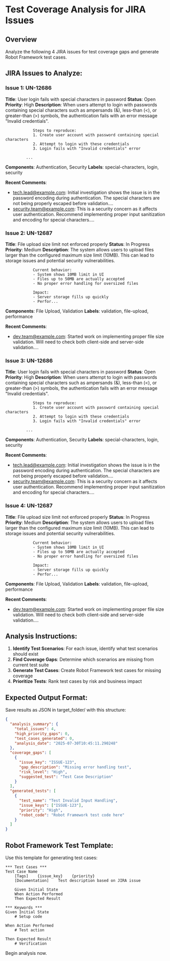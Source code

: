 # Test Coverage Analysis for JIRA Issues

## Overview
Analyze the following 4 JIRA issues for test coverage gaps and generate Robot Framework test cases.

## JIRA Issues to Analyze:


### Issue 1: UN-12686
**Title**: User login fails with special characters in password
**Status**: Open
**Priority**: High
**Description**: When users attempt to login with passwords containing special characters such as ampersands (&), less-than (<), or greater-than (>) symbols, the authentication fails with an error message "Invalid credentials".
                
                Steps to reproduce:
                1. Create user account with password containing special characters
                2. Attempt to login with these credentials
                3. Login fails with "Invalid credentials" error
                
             ...

**Components**: Authentication, Security
**Labels**: special-characters, login, security

**Recent Comments**:
- tech.lead@example.com: Initial investigation shows the issue is in the password encoding during authentication. The special characters are not being properly escaped before validation....
- security.team@example.com: This is a security concern as it affects user authentication. Recommend implementing proper input sanitization and encoding for special characters....


### Issue 2: UN-12687
**Title**: File upload size limit not enforced properly
**Status**: In Progress
**Priority**: Medium
**Description**: The system allows users to upload files larger than the configured maximum size limit (10MB). This can lead to storage issues and potential security vulnerabilities.
                
                Current behavior:
                - System shows 10MB limit in UI
                - Files up to 50MB are actually accepted
                - No proper error handling for oversized files
                
                Impact:
                - Server storage fills up quickly
                - Perfor...

**Components**: File Upload, Validation
**Labels**: validation, file-upload, performance

**Recent Comments**:
- dev.team@example.com: Started work on implementing proper file size validation. Will need to check both client-side and server-side validation....


### Issue 3: UN-12686
**Title**: User login fails with special characters in password
**Status**: Open
**Priority**: High
**Description**: When users attempt to login with passwords containing special characters such as ampersands (&), less-than (<), or greater-than (>) symbols, the authentication fails with an error message "Invalid credentials".
                
                Steps to reproduce:
                1. Create user account with password containing special characters
                2. Attempt to login with these credentials
                3. Login fails with "Invalid credentials" error
                
             ...

**Components**: Authentication, Security
**Labels**: special-characters, login, security

**Recent Comments**:
- tech.lead@example.com: Initial investigation shows the issue is in the password encoding during authentication. The special characters are not being properly escaped before validation....
- security.team@example.com: This is a security concern as it affects user authentication. Recommend implementing proper input sanitization and encoding for special characters....


### Issue 4: UN-12687
**Title**: File upload size limit not enforced properly
**Status**: In Progress
**Priority**: Medium
**Description**: The system allows users to upload files larger than the configured maximum size limit (10MB). This can lead to storage issues and potential security vulnerabilities.
                
                Current behavior:
                - System shows 10MB limit in UI
                - Files up to 50MB are actually accepted
                - No proper error handling for oversized files
                
                Impact:
                - Server storage fills up quickly
                - Perfor...

**Components**: File Upload, Validation
**Labels**: validation, file-upload, performance

**Recent Comments**:
- dev.team@example.com: Started work on implementing proper file size validation. Will need to check both client-side and server-side validation....


## Analysis Instructions:

1. **Identify Test Scenarios**: For each issue, identify what test scenarios should exist
2. **Find Coverage Gaps**: Determine which scenarios are missing from current test suite
3. **Generate Test Cases**: Create Robot Framework test cases for missing coverage
4. **Prioritize Tests**: Rank test cases by risk and business impact

## Expected Output Format:

Save results as JSON in target_folder/ with this structure:
```json
{
  "analysis_summary": {
    "total_issues": 4,
    "high_priority_gaps": 0,
    "test_cases_generated": 0,
    "analysis_date": "2025-07-30T10:45:11.290248"
  },
  "coverage_gaps": [
    {
      "issue_key": "ISSUE-123",
      "gap_description": "Missing error handling test",
      "risk_level": "High",
      "suggested_test": "Test Case Description"
    }
  ],
  "generated_tests": [
    {
      "test_name": "Test Invalid Input Handling",
      "issue_keys": ["ISSUE-123"],
      "priority": "High",
      "robot_code": "Robot Framework test code here"
    }
  ]
}
```

## Robot Framework Test Template:
Use this template for generating test cases:

```robot
*** Test Cases ***
Test Case Name
    [Tags]    {issue_key}    {priority}
    [Documentation]    Test description based on JIRA issue
    
    Given Initial State
    When Action Performed  
    Then Expected Result
    
*** Keywords ***
Given Initial State
    # Setup code
    
When Action Performed
    # Test action
    
Then Expected Result
    # Verification
```

Begin analysis now.
